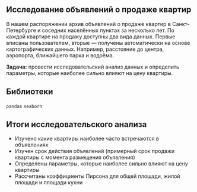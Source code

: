 ## Исследование объявлений о продаже квартир

В нашем распоряжении архив объявлений о продаже квартир в Санкт-Петербурге и соседних населённых пунктах за несколько лет. 
По каждой квартире на продажу доступны два вида данных. Первые вписаны пользователем, вторые — получены автоматически на основе картографических данных. Например, расстояние до центра, аэропорта, ближайшего парка и водоёма. 

**Задача:** провести исследовательский анализ данных и определить параметры, которые наиболее сильно влияют на цену квартиры.

## Библиотеки
`pandas` 
`seaborn`

## Итоги исследовательского анализа
- Изучено какие квартиры наиболее часто встречаются в объявлениях
- Изучен срок действия объявлений (примерный срок продажи квартиры с момента размещения объявления)
- Определены параметры, которые наиболее сильно влияют на цену квартиры
- Рассчитаны коэффициенты Пирсона для общей площади, жилой площади и площади кухни
